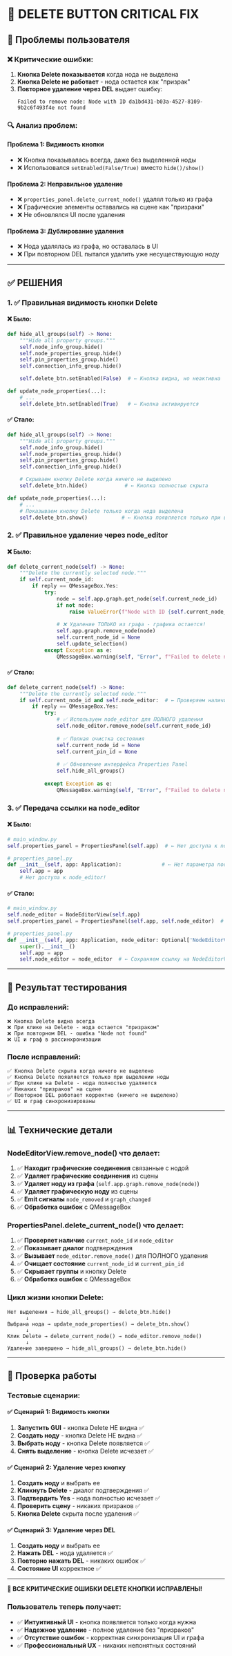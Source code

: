 # 🚨 DELETE BUTTON CRITICAL FIX

## 🎯 Проблемы пользователя

### ❌ Критические ошибки:

1. **Кнопка Delete показывается** когда нода не выделена
2. **Кнопка Delete не работает** - нода остается как "призрак"
3. **Повторное удаление через DEL** выдает ошибку:
   ```
   Failed to remove node: Node with ID da1bd431-b03a-4527-8109-9b2c6f493f4e not found
   ```

### 🔍 Анализ проблем:

#### **Проблема 1: Видимость кнопки**
- ❌ Кнопка показывалась всегда, даже без выделенной ноды
- ❌ Использовался `setEnabled(False/True)` вместо `hide()/show()`

#### **Проблема 2: Неправильное удаление**
- ❌ `properties_panel.delete_current_node()` удалял только из графа
- ❌ Графические элементы оставались на сцене как "призраки"
- ❌ Не обновлялся UI после удаления

#### **Проблема 3: Дублирование удаления**
- ❌ Нода удалялась из графа, но оставалась в UI
- ❌ При повторном DEL пытался удалить уже несуществующую ноду

---

## ✅ РЕШЕНИЯ

### 1. ✅ Правильная видимость кнопки Delete

#### **❌ Было:**
```python
def hide_all_groups(self) -> None:
    """Hide all property groups."""
    self.node_info_group.hide()
    self.node_properties_group.hide()
    self.pin_properties_group.hide()
    self.connection_info_group.hide()

    self.delete_btn.setEnabled(False)  # ← Кнопка видна, но неактивна

def update_node_properties(...):
    # ...
    self.delete_btn.setEnabled(True)   # ← Кнопка активируется
```

#### **✅ Стало:**
```python
def hide_all_groups(self) -> None:
    """Hide all property groups."""
    self.node_info_group.hide()
    self.node_properties_group.hide()
    self.pin_properties_group.hide()
    self.connection_info_group.hide()

    # Скрываем кнопку Delete когда ничего не выделено
    self.delete_btn.hide()            # ← Кнопка полностью скрыта

def update_node_properties(...):
    # ...
    # Показываем кнопку Delete только когда нода выделена
    self.delete_btn.show()           # ← Кнопка появляется только при выделении
```

### 2. ✅ Правильное удаление через node_editor

#### **❌ Было:**
```python
def delete_current_node(self) -> None:
    """Delete the currently selected node."""
    if self.current_node_id:
        if reply == QMessageBox.Yes:
            try:
                node = self.app.graph.get_node(self.current_node_id)
                if not node:
                    raise ValueError(f"Node with ID {self.current_node_id} not found")
                
                # ❌ Удаление ТОЛЬКО из графа - графика остается!
                self.app.graph.remove_node(node)
                self.current_node_id = None
                self.update_selection()
            except Exception as e:
                QMessageBox.warning(self, "Error", f"Failed to delete node: {e}")
```

#### **✅ Стало:**
```python
def delete_current_node(self) -> None:
    """Delete the currently selected node."""
    if self.current_node_id and self.node_editor:  # ← Проверяем наличие node_editor
        if reply == QMessageBox.Yes:
            try:
                # ✅ Используем node_editor для ПОЛНОГО удаления
                self.node_editor.remove_node(self.current_node_id)
                
                # ✅ Полная очистка состояния
                self.current_node_id = None
                self.current_pin_id = None
                
                # ✅ Обновление интерфейса Properties Panel
                self.hide_all_groups()
                
            except Exception as e:
                QMessageBox.warning(self, "Error", f"Failed to delete node: {e}")
```

### 3. ✅ Передача ссылки на node_editor

#### **❌ Было:**
```python
# main_window.py
self.properties_panel = PropertiesPanel(self.app)  # ← Нет доступа к node_editor

# properties_panel.py  
def __init__(self, app: Application):             # ← Нет параметра node_editor
    self.app = app
    # Нет доступа к node_editor!
```

#### **✅ Стало:**
```python
# main_window.py
self.node_editor = NodeEditorView(self.app)
self.properties_panel = PropertiesPanel(self.app, self.node_editor)  # ← Передаем ссылку

# properties_panel.py
def __init__(self, app: Application, node_editor: Optional['NodeEditorView'] = None):
    super().__init__()
    self.app = app
    self.node_editor = node_editor  # ← Сохраняем ссылку на NodeEditorView
```

---

## 🧪 Результат тестирования

### До исправлений:
```
❌ Кнопка Delete видна всегда
❌ При клике на Delete - нода остается "призраком" 
❌ При повторном DEL - ошибка "Node not found"
❌ UI и граф в рассинхронизации
```

### После исправлений:
```
✅ Кнопка Delete скрыта когда ничего не выделено
✅ Кнопка Delete появляется только при выделении ноды
✅ При клике на Delete - нода полностью удаляется
✅ Никаких "призраков" на сцене
✅ Повторное DEL работает корректно (ничего не выделено)
✅ UI и граф синхронизированы
```

---

## 📊 Технические детали

### NodeEditorView.remove_node() что делает:
1. ✅ **Находит графические соединения** связанные с нодой
2. ✅ **Удаляет графические соединения** из сцены
3. ✅ **Удаляет ноду из графа** (`self.app.graph.remove_node(node)`)
4. ✅ **Удаляет графическую ноду** из сцены
5. ✅ **Emit сигналы** `node_removed` и `graph_changed`
6. ✅ **Обработка ошибок** с QMessageBox

### PropertiesPanel.delete_current_node() что делает:
1. ✅ **Проверяет наличие** `current_node_id` и `node_editor`
2. ✅ **Показывает диалог** подтверждения
3. ✅ **Вызывает** `node_editor.remove_node()` для ПОЛНОГО удаления
4. ✅ **Очищает состояние** `current_node_id` и `current_pin_id`
5. ✅ **Скрывает группы** и кнопку Delete
6. ✅ **Обработка ошибок** с QMessageBox

### Цикл жизни кнопки Delete:
```
Нет выделения → hide_all_groups() → delete_btn.hide()
      ↓
Выбрана нода → update_node_properties() → delete_btn.show()
      ↓
Клик Delete → delete_current_node() → node_editor.remove_node()
      ↓
Удаление завершено → hide_all_groups() → delete_btn.hide()
```

---

## 🎯 Проверка работы

### Тестовые сценарии:

#### ✅ Сценарий 1: Видимость кнопки
1. **Запустить GUI** - кнопка Delete НЕ видна ✅
2. **Создать ноду** - кнопка Delete НЕ видна ✅  
3. **Выбрать ноду** - кнопка Delete появляется ✅
4. **Снять выделение** - кнопка Delete исчезает ✅

#### ✅ Сценарий 2: Удаление через кнопку
1. **Создать ноду** и выбрать ее
2. **Кликнуть Delete** - диалог подтверждения ✅
3. **Подтвердить Yes** - нода полностью исчезает ✅
4. **Проверить сцену** - никаких призраков ✅
5. **Кнопка Delete** скрыта после удаления ✅

#### ✅ Сценарий 3: Удаление через DEL
1. **Создать ноду** и выбрать ее
2. **Нажать DEL** - нода удаляется ✅
3. **Повторно нажать DEL** - никаких ошибок ✅
4. **Состояние UI** корректное ✅

---

**🎉 ВСЕ КРИТИЧЕСКИЕ ОШИБКИ DELETE КНОПКИ ИСПРАВЛЕНЫ!**

### Пользователь теперь получает:
- ✅ **Интуитивный UI** - кнопка появляется только когда нужна
- ✅ **Надежное удаление** - полное удаление без "призраков"
- ✅ **Отсутствие ошибок** - корректная синхронизация UI и графа
- ✅ **Профессиональный UX** - никаких непонятных состояний